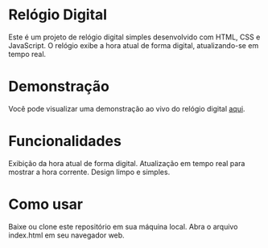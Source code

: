 # Relógio Digital
Este é um projeto de relógio digital simples desenvolvido com HTML, CSS e JavaScript. O relógio exibe a hora atual de forma digital, atualizando-se em tempo real.

# Demonstração
Você pode visualizar uma demonstração ao vivo do relógio digital [aqui](https://devjjean.github.io/relogio-digital/).

# Funcionalidades
Exibição da hora atual de forma digital.
Atualização em tempo real para mostrar a hora corrente.
Design limpo e simples.

# Como usar
Baixe ou clone este repositório em sua máquina local.
Abra o arquivo index.html em seu navegador web.
